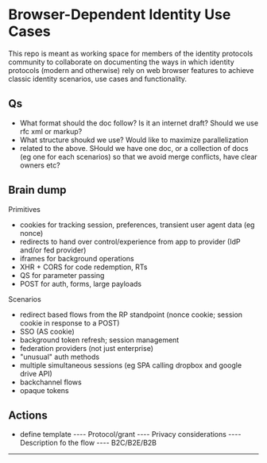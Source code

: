 # Browser-Dependent Identity Use Cases 

This repo is meant as working space for members of the identity protocols community to collaborate on documenting the ways in which identity protocols (modern and otherwise) rely on web browser features to achieve classic identity scenarios, use cases and functionality. 

## Qs
- What format should the doc follow? Is it an internet draft? Should we use rfc xml or markup?
- What structure shoukd we use? Would like to maximize parallelization
- related to the above. SHould we have one doc, or a collection of docs (eg one for each scenarios) so that we avoid merge conflicts, have clear owners etc?

## Brain dump

Primitives
- cookies for tracking session, preferences, transient user agent data (eg nonce)
- redirects to hand over control/experience from app to provider (IdP and/or fed provider)
- iframes for background operations
- XHR + CORS for code redemption, RTs
- QS for parameter passing
- POST for auth, forms, large payloads

Scenarios
- redirect based flows from the RP standpoint (nonce cookie; session cookie in response to a POST)
- SSO (AS cookie)
- background token refresh; session management
- federation providers (not just enterprise)
- "unusual" auth methods
- multiple simultaneous sessions (eg SPA calling dropbox and google drive API)
- backchannel flows
- opaque tokens

## Actions

- define template
---- Protocol/grant
---- Privacy considerations
---- Description fo the flow
---- B2C/B2E/B2B
---- 

